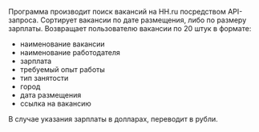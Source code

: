 Программа производит поиск вакансий на HH.ru посредством API-запроса.
Сортирует вакансии по дате размещения, либо по размеру зарплаты.
Возвращает пользователю вакансии по 20 штук в формате:
- наименование вакансии
- наименование работодателя
- зарплата
- требуемый опыт работы
- тип занятости
- город
- дата размещения
- ссылка на вакансию
  
В случае указания зарплаты в долларах, переводит в рубли.
